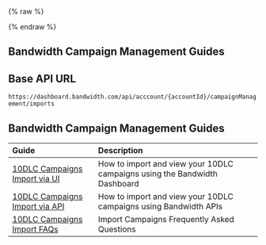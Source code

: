 {% raw %}
<section class="campaignManagementGuides">
{% endraw %}

# Bandwidth Campaign Management Guides

## Base API URL
`https://dashboard.bandwidth.com/api/acccount/{accountId}/campaignManagement/imports`

## Bandwidth Campaign Management Guides

| Guide                                                                                  | Description                                                                        |
|:---------------------------------------------------------------------------------------|:-----------------------------------------------------------------------------------|
| [10DLC Campaigns Import via UI](guides/bandwidth10dlcCampaignImportUiGuide.md)                | How to import and view your 10DLC campaigns using the Bandwidth Dashboard   |               
| [10DLC Campaigns Import via API](guides/bandwidth10dlcCampaignImportApiGuide.md)              | How to import and view your 10DLC campaigns using Bandwidth APIs            |                             
| [10DLC Campaigns Import FAQs](guides/campaignFaqs.md)                                         | Import Campaigns Frequently Asked Questions                                 |                             
